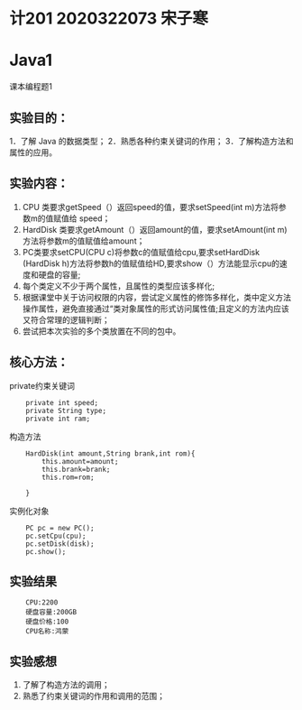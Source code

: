 # 计201 2020322073 宋子寒
# Java1
课本编程题1

## 实验目的：
1．了解 Java 的数据类型；
2．熟悉各种约束关键词的作用；
3．了解构造方法和属性的应用。
## 实验内容：
1. CPU 类要求getSpeed（）返回speed的值，要求setSpeed(int m)方法将参数m的值赋值给 speed；
2. HardDisk 类要求getAmount（）返回amount的值，要求setAmount(int m)方法将参数m的值赋值给amount；
3. PC类要求setCPU(CPU c)将参数c的值赋值给cpu,要求setHardDisk (HardDisk h)方法将参数h的值赋值给HD,要求show（）方法能显示cpu的速度和硬盘的容量;
4. 每个类定义不少于两个属性，且属性的类型应该多样化;
5. 根据课堂中关于访问权限的内容，尝试定义属性的修饰多样化，类中定义方法操作属性，避免直接通过“类对象属性的形式访问属性值;且定义的方法内应该又符合常理的逻辑判断；
6. 尝试把本次实验的多个类放置在不同的包中。
## 核心方法：
private约束关键词
```
	private int speed;		
	private String type;	
	private int ram;
```
构造方法
```
	HardDisk(int amount,String brank,int rom){
		this.amount=amount;
		this.brank=brank;
		this.rom=rom;
		
	}
```
实例化对象
```
	PC pc = new PC();
	pc.setCpu(cpu);
	pc.setDisk(disk);
	pc.show();
```
## 实验结果
```
	CPU:2200
	硬盘容量:200GB
	硬盘价格:100
	CPU名称:鸿蒙
```
## 实验感想
1. 了解了构造方法的调用；
2. 熟悉了约束关键词的作用和调用的范围；
